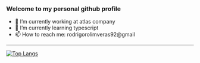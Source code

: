 ### Welcome to my personal github profile

<!--
**rodrigoRolim/rodrigoRolim** is a ✨ _special_ ✨ repository because its `README.md` (this file) appears on your GitHub profile.
-->
- 🔭 I’m currently working at atlas company
- 🌱 I’m currently learning typescript
- 📫 How to reach me: rodrigorolimveras92@gmail

<!-- [![rodrigoRolim's GitHub stats](https://github-readme-stats.vercel.app/api?username=rodrigorolim&show_icons=true&private_count=false&theme=radical&hide_border=true&langs_count=10&include_all_commits=true)](https://github.com/rodrigorolim/github-readme-stats)  
-->
----

[![Top Langs](https://github-readme-stats.vercel.app/api/top-langs/?username=rodrigorolim&hide=php,c%23,vba,asp,java,pascal,kotlin,jupyternotebook,Objective%2Dc&langs_count=6&theme=radical&layout=compact&hide_border=true)](https://github.com/anuraghazra/github-readme-stats)

